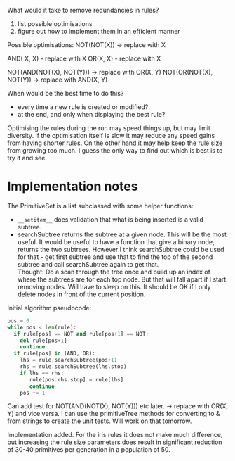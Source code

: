 What would it take to remove redundancies in rules?
1. list possible optimisations
2. figure out how to implement them in an efficient manner

Possible optimisations:
NOT(NOT(X)) -> replace with X

AND( X, X) - replace with X
OR(X, X) - replace with X

NOT(AND(NOT(X), NOT(Y))) -> replace with OR(X, Y)
NOT(OR(NOT(X), NOT(Y)) -> replace with AND(X, Y)

When would be the best time to do this?
- every time a new rule is created or modified?
- at the end, and only when displaying the best rule?

Optimising the rules during the run may speed things up, but may limit diversity.  If the optimisation itself is slow it may reduce any speed gains from having shorter rules.    On the other hand it may help keep the rule size from growing too much.
I guess the only way to find out which is best is to try it and see. 

# Implementation notes
The PrimitiveSet is a list subclassed with some helper functions:
- `__setitem__` does validation that what is being inserted is a valid subtree.
- searchSubtree returns the subtree at a given node.  This will be the most useful.
It would be useful to have a function that give a binary node, returns the two subtrees.  However I think searchSubtree could be used for that - get first subtree and use that to find the top of the second subtree and call searchSubtree again to get that.  
Thought:  Do a scan through the tree once and build up an index of where the subtrees are for each top node.  But that will fall apart if I start removing nodes.  Will have to sleep on this.
It should be OK if I only delete nodes in front of the current position.

Initial algorithm pseudocode:
```python
pos = 0
while pos < len(rule):
  if rule[pos] == NOT and rule[pos+1] == NOT:
    del rule[pos+1]
    continue
  if rule[pos] in (AND, OR):
    lhs = rule.searchSubtree(pos+1)
    rhs = rule.searchSubtree(lhs.stop)
    if lhs == rhs:
       rule[pos:rhs.stop] = rule[lhs]
       continue
    pos += 1 
```
Can add test for NOT(AND(NOT(X), NOT(Y))) etc later.
-> replace with OR(X, Y)  and vice versa.
I can use the primitiveTree methods for converting to & from strings to create the unit tests.  Will work on that tomorrow.

Implementation added.  For the iris rules it does not make much difference, but increasing the rule size parameters does result in significant reduction of 30-40 primitives per generation in a population of 50.  

